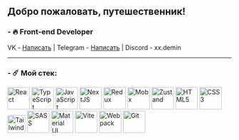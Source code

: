 ## <div>Добро пожаловать, путешественник!</div>  
  
### - 🔥 Front-end Developer

<span>VK - <a href="https://vk.com/dn1provskiy" target="_blank">Написать</a> |</span>
<span>Telegram - <a href="https://t.me/dn1provskiy" target="_blank">Написать</a> |</span>
<span>Discord - <a>xx.demin</a></span>

<hr>

### - ☄️ Мой стек:
<div>
<a href="https://react.dev/" target="_blank"><img src="https://upload.wikimedia.org/wikipedia/commons/thumb/a/a7/React-icon.svg/2300px-React-icon.svg.png" alt="React" height="50" /></a>
<a href="https://www.typescriptlang.org/" target="_blank"><img src="https://upload.wikimedia.org/wikipedia/commons/thumb/4/4c/Typescript_logo_2020.svg/1200px-Typescript_logo_2020.svg.png" alt="TypeScript" height="50" /></a>
  <a href="https://learn.javascript.ru/" target="_blank"><img src="https://upload.wikimedia.org/wikipedia/commons/thumb/9/99/Unofficial_JavaScript_logo_2.svg/1200px-Unofficial_JavaScript_logo_2.svg.png" alt="JavaScript" height="50"/></a>
<a href="https://nextjs.org/" target="_blank"><img src="https://miro.medium.com/v2/resize:fit:1258/1*okiCUvTUJLtOqJv1dMzwpA.png" alt="NextJS" height="50"/></a>
<a href="https://redux.js.org/" target="_blank"><img src="https://everyday.codes/wp-content/uploads/2020/01/0-U2DmhXYumRyXH6X1.png" alt="Redux" height="50" /></a>
<a href="https://mobx.js.org/" target="_blank"><img src="https://mobx.js.org/img/mobx.png" alt="Mobx" height="50" /></a>
<a href="https://zustand-demo.pmnd.rs/" target="_blank"><img src="https://tsh.io/wp-content/uploads/2023/02/zustand-logo.png" alt="Zustand" height="50" /></a>
<a href="https://en.wikipedia.org/wiki/HTML5" target="_blank"><img src="https://upload.wikimedia.org/wikipedia/commons/thumb/3/38/HTML5_Badge.svg/2048px-HTML5_Badge.svg.png" alt="HTML5" height="50" /></a>
<a href="https://developer.mozilla.org/ru/docs/Web/CSS" target="_blank"><img src="https://static-00.iconduck.com/assets.00/file-type-css-icon-1806x2048-r5fwjl3p.png" alt="CSS3" height="50" /></a> 
<a href="https://tailwindcss.com/" target="_blank"><img src="https://upload.wikimedia.org/wikipedia/commons/thumb/d/d5/Tailwind_CSS_Logo.svg/2560px-Tailwind_CSS_Logo.svg.png" alt="TailwindCSS" height="40" /></a>
<a href="https://sass-lang.com/" target="_blank"><img src="https://profilinator.rishav.dev/skills-assets/sass-original.svg" alt="SASS" height="50" /></a>
<a href="https://mui.com/" target="_blank"><img src="https://static-00.iconduck.com/assets.00/material-ui-icon-2048x1626-on580ia9.png" alt="Material UI" height="50" /></a>
<a href="https://vitejs.dev/" target="_blank"><img src="https://upload.wikimedia.org/wikipedia/commons/f/f1/Vitejs-logo.svg" alt="Vite" height="50" /></a>
<a href="https://webpack.js.org/" target="_blank"><img src="https://raw.githubusercontent.com/webpack/media/master/logo/icon-square-small.png" alt="Webpack" height="50" /></a>
  <a href="https://github.com/" target="_blank"><img src="https://profilinator.rishav.dev/skills-assets/git-scm-icon.svg" alt="Git" height="50" /></a>  
</div>
